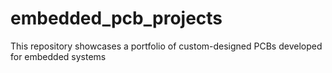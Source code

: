 # embedded_pcb_projects
This repository showcases a portfolio of custom-designed PCBs developed for embedded systems
